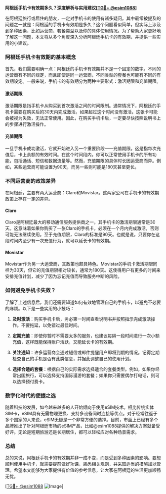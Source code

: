 **阿根廷手机卡有效期多久？深度解析与实用建议[[TG💪+ @esim1088](https://t.me/s/esim1088)]**

在阿根廷旅行或居住的朋友，一定对手机卡的使用有诸多疑问。其中最常被提及的问题之一就是：阿根廷的手机卡有效期是多久？这个问题看似简单，但实际上涉及到多种因素，比如运营商、套餐类型以及你的具体使用情况。为了帮助大家更好地了解这一问题，本文将从多个角度深入分析阿根廷手机卡的有效期，并提供一些实用的小建议。

### 阿根廷手机卡有效期的基本概念

首先，我们需要明确一点：阿根廷的手机卡有效期并不是一个固定的数字。不同的运营商有不同的规定，而且即使是同一运营商，不同类型的套餐也可能有不同的有效期设定。一般来说，手机卡的有效期分为两种主要形式：激活期限和充值期限。

#### 激活期限

激活期限是指手机卡从购买到首次激活之间的时间限制。通常情况下，阿根廷的手机卡需要在购买后的30天内完成激活。如果超过这个时间没有激活，这张卡可能会被视为失效，无法正常使用。因此，在购买手机卡后，一定要尽快按照说明书上的步骤进行激活操作。

#### 充值期限

一旦手机卡成功激活，它就开始进入另一个重要阶段——充值期限。这是指每次充值后，卡上余额的有效时间。在这个时间段内，你可以正常使用手机卡的所有功能，包括通话、短信和数据流量等。然而，充值期限的具体时长因运营商而异。例如，某些运营商可能设置为90天，而另一些则可能是180天甚至更长。

### 不同运营商的政策差异

在阿根廷，主要有两大运营商：Claro和Movistar。这两家公司在手机卡的有效期政策上存在一定的差异。

#### Claro

Claro是阿根廷最大的移动通信服务提供商之一，其手机卡的激活期限通常是30天。这意味着如果你购买了一张Claro的手机卡，必须在一个月内完成激活，否则可能无法继续使用。至于充值期限，Claro的标准是90天。也就是说，只要你在这段时间内至少有一次充值行为，就可以延长卡的有效期。

#### Movistar

Movistar作为另一大运营商，其政策也颇具特色。Movistar的手机卡激活期限同样为30天，但它的充值期限相对较长，通常为180天。这使得用户有更多的时间来安排充值计划，减少了因为忘记充值而导致服务中断的风险。

### 如何避免手机卡失效？

了解了上述信息后，我们还需要知道如何有效地管理自己的手机卡，以避免不必要的麻烦。以下是一些实用的小技巧：

1. **及时激活**：购买手机卡后，务必第一时间查看说明书并按照指示完成激活操作。不要拖延，以免错过最佳时间。
   
2. **定期充值**：即使你暂时不需要太多的服务，也建议每隔一段时间进行一次小额充值，这样既能保持账户活跃，又能延长卡的有效期。

3. **关注通知**：许多运营商会通过短信或邮件提醒用户即将到期的情况。记得定期检查自己的手机是否有此类信息，并据此调整自己的使用计划。

4. **选择合适的套餐**：根据自己的实际需求选择适合的套餐类型。例如，如果你经常出国旅行，可以选择支持国际漫游的套餐；如果你只需要偶尔打电话，则可以选择预付费卡。

### 数字化时代的便捷之选

随着科技的发展，如今越来越多的人开始倾向于使用eSIM技术。相比传统实体SIM卡，eSIM具有无需物理更换、支持多设备同时连接等优点。对于经常往返于多个国家的人来说，eSIM无疑是一个非常方便的选择。目前，市面上已经有多个品牌推出了针对阿根廷市场的eSIM产品，比如@esim1088提供的解决方案就备受好评。无论是短期旅游还是长期居住，都可以轻松应对各种场景需求。

### 总结

总的来说，阿根廷手机卡的有效期并非一成不变，而是受到多种因素的影响。要想顺利使用手机卡，就需要提前做好功课，熟悉相关规则，并采取适当的措施加以管理。希望本文能够为大家提供有价值的参考信息，让大家在阿根廷的生活更加顺畅无忧。

[[TG💪+ @esim1088](https://t.me/s/esim1088) ![Image](https://i.postimg.cc/4NQfJmqS/Snipaste-2025-05-13-00-14-12.png)]
